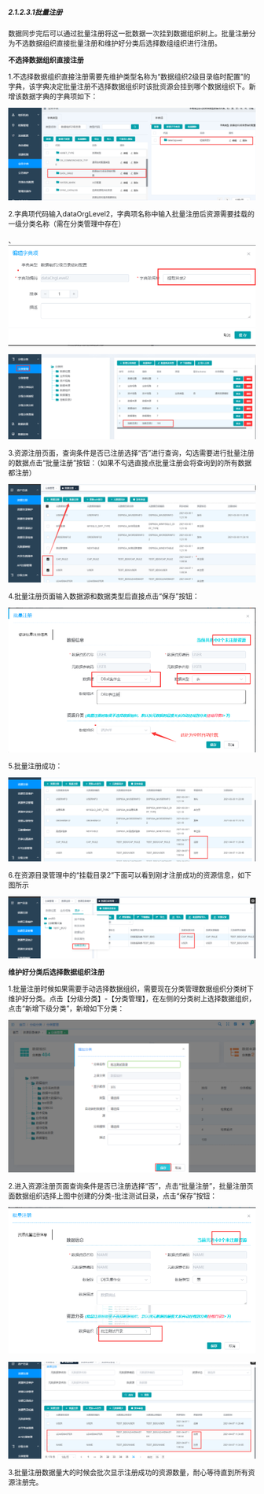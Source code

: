 ##### 2.1.2.3.1批量注册

 数据同步完后可以通过批量注册将这一批数据一次挂到数据组织树上。批量注册分为不选数据组织直接批量注册和维护好分类后选择数组组织进行注册。

**不选择数据组织直接注册**

1.不选择数据组织直接注册需要先维护类型名称为“数据组织2级目录临时配置”的字典，该字典决定批量注册不选择数据组织时该批资源会挂到哪个数据组织下。新增该数据字典的字典项如下：

![图片29](2.1.2.3.1%E6%89%B9%E9%87%8F%E6%B3%A8%E5%86%8C.assets/%E5%9B%BE%E7%89%8729.png) 

 2.字典项代码输入dataOrgLevel2，字典项名称中输入批量注册后资源需要挂载的一级分类名称（需在分类管理中存在）

、![图片30](2.1.2.3.1%E6%89%B9%E9%87%8F%E6%B3%A8%E5%86%8C.assets/%E5%9B%BE%E7%89%8730.png) 

![图片31](2.1.2.3.1%E6%89%B9%E9%87%8F%E6%B3%A8%E5%86%8C.assets/%E5%9B%BE%E7%89%8731.png) 

 

3.资源注册页面，查询条件是否已注册选择“否”进行查询，勾选需要进行批量注册的数据点击“批量注册”按钮：（如果不勾选直接点批量注册会将查询到的所有数据都注册）

![图片32](2.1.2.3.1%E6%89%B9%E9%87%8F%E6%B3%A8%E5%86%8C.assets/%E5%9B%BE%E7%89%8732.png) 

 

4.批量注册页面输入数据源和数据类型后直接点击“保存”按钮：

![图片33](2.1.2.3.1%E6%89%B9%E9%87%8F%E6%B3%A8%E5%86%8C.assets/%E5%9B%BE%E7%89%8733.png) 

 

5.批量注册成功：

![图片34](2.1.2.3.1%E6%89%B9%E9%87%8F%E6%B3%A8%E5%86%8C.assets/%E5%9B%BE%E7%89%8734.png) 

6.在资源目录管理中的“挂载目录2”下面可以看到刚才注册成功的资源信息，如下图所示

![图片35](2.1.2.3.1%E6%89%B9%E9%87%8F%E6%B3%A8%E5%86%8C.assets/%E5%9B%BE%E7%89%8735.png) 

**维护好分类后选择数据组织注册**

1.批量注册时候如果需要手动选择数据组织，需要现在分类管理数据组织分类树下维护好分类。点击【分级分类】-【分类管理】，在左侧的分类树上选择数据组织，点击“新增下级分类”，新增如下分类：

![图片36](2.1.2.3.1%E6%89%B9%E9%87%8F%E6%B3%A8%E5%86%8C.assets/%E5%9B%BE%E7%89%8736.png) 

2.进入资源注册页面查询条件是否已注册选择“否”，点击“批量注册”，批量注册页面数据组织选择上图中创建的分类-批注测试目录，点击“保存”按钮：

![图片37](2.1.2.3.1%E6%89%B9%E9%87%8F%E6%B3%A8%E5%86%8C.assets/%E5%9B%BE%E7%89%8737.png)  



![图片38](2.1.2.3.1%E6%89%B9%E9%87%8F%E6%B3%A8%E5%86%8C.assets/%E5%9B%BE%E7%89%8738.png) 

3.批量注册数据量大的时候会批次显示注册成功的资源数量，耐心等待直到所有资源注册完。